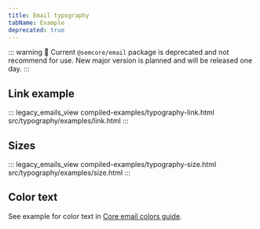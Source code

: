 ```yaml
---
title: Email typography
tabName: Example
deprecated: true
---
```


::: warning
:rotating_light: Current `@semcore/email` package is deprecated and not recommend for use. New major version is planned and will be released one day.
:::

## Link example

::: legacy_emails_view compiled-examples/typography-link.html src/typography/examples/link.html :::

## Sizes

::: legacy_emails_view compiled-examples/typography-size.html src/typography/examples/size.html :::

## Color text

See example for color text in [Core email colors guide](/product-emails/core-email/core-email#a0d3d2).
